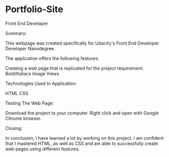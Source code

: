 # Portfolio-Site
Front End Developer

Summary:

This webpage was created specifically for Udacity's Front End Developer Developer Nanodegree.

The application offers the following features:

Creating a web page that is replicated for the project requirement.
Bold/Italiacs
Image Views

Technologies Used In Application:

HTML
CSS

Testing The Web Page:

Download the project to your computer.
Right click and open with Google Chrome browser.

Closing:

In conclusion, I have learned a lot by working on this project. I am confident that I mastered HTML, as well as CSS and am able to successfully create web pages using different features.
